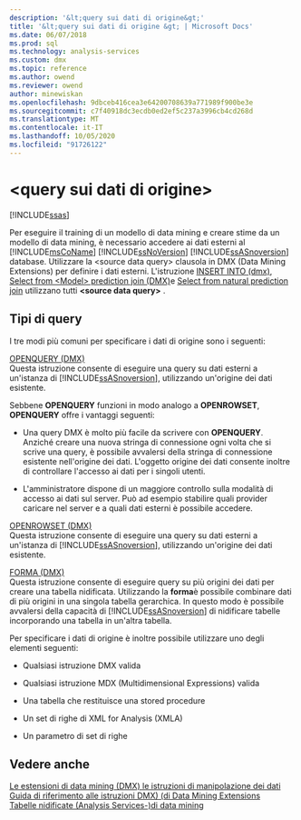 ```yaml
---
description: '&lt;query sui dati di origine&gt;'
title: '&lt;query sui dati di origine &gt; | Microsoft Docs'
ms.date: 06/07/2018
ms.prod: sql
ms.technology: analysis-services
ms.custom: dmx
ms.topic: reference
ms.author: owend
ms.reviewer: owend
author: minewiskan
ms.openlocfilehash: 9dbceb416cea3e64200708639a771989f900be3e
ms.sourcegitcommit: c7f40918dc3ecdb0ed2ef5c237a3996cb4cd268d
ms.translationtype: MT
ms.contentlocale: it-IT
ms.lasthandoff: 10/05/2020
ms.locfileid: "91726122"
---
```

# <a name="ltsource-data-querygt"></a>&lt;query sui dati di origine&gt;
[!INCLUDE[ssas](../includes/applies-to-version/ssas.md)]

  Per eseguire il training di un modello di data mining e creare stime da un modello di data mining, è necessario accedere ai dati esterni al [!INCLUDE[msCoName](../includes/msconame-md.md)] [!INCLUDE[ssNoVersion](../includes/ssnoversion-md.md)] [!INCLUDE[ssASnoversion](../includes/ssasnoversion-md.md)] database. Utilizzare la \<source data query> clausola in DMX (Data Mining Extensions) per definire i dati esterni. L'istruzione [INSERT INTO &#40;dmx&#41;](../dmx/insert-into-dmx.md), [Select from &#60;Model&#62; prediction join &#40;DMX&#41;](../dmx/select-from-model-prediction-join-dmx.md)e [Select from natural prediction join](../dmx/select-from-model-prediction-join-dmx.md) utilizzano tutti **\<source data query>** .  
  
## <a name="query-types"></a>Tipi di query  
 I tre modi più comuni per specificare i dati di origine sono i seguenti:  
  
 [OPENQUERY &#40;DMX&#41;](../dmx/source-data-query-openquery.md)  
 Questa istruzione consente di eseguire una query su dati esterni a un'istanza di [!INCLUDE[ssASnoversion](../includes/ssasnoversion-md.md)], utilizzando un'origine dei dati esistente.  
  
 Sebbene **OPENQUERY** funzioni in modo analogo a **OPENROWSET**, **OPENQUERY** offre i vantaggi seguenti:  
  
-   Una query DMX è molto più facile da scrivere con **OPENQUERY**. Anziché creare una nuova stringa di connessione ogni volta che si scrive una query, è possibile avvalersi della stringa di connessione esistente nell'origine dei dati. L'oggetto origine dei dati consente inoltre di controllare l'accesso ai dati per i singoli utenti.  
  
-   L'amministratore dispone di un maggiore controllo sulla modalità di accesso ai dati sul server. Può ad esempio stabilire quali provider caricare nel server e a quali dati esterni è possibile accedere.  
  
 [OPENROWSET &#40;DMX&#41;](../dmx/source-data-query-openrowset.md)  
 Questa istruzione consente di eseguire una query su dati esterni a un'istanza di [!INCLUDE[ssASnoversion](../includes/ssasnoversion-md.md)], utilizzando un'origine dei dati esistente.  
  
 [FORMA &#40;DMX&#41;](../dmx/source-data-query-shape.md)  
 Questa istruzione consente di eseguire query su più origini dei dati per creare una tabella nidificata. Utilizzando la **forma**è possibile combinare dati di più origini in una singola tabella gerarchica. In questo modo è possibile avvalersi della capacità di [!INCLUDE[ssASnoversion](../includes/ssasnoversion-md.md)] di nidificare tabelle incorporando una tabella in un'altra tabella.  
  
 Per specificare i dati di origine è inoltre possibile utilizzare uno degli elementi seguenti:  
  
-   Qualsiasi istruzione DMX valida  
  
-   Qualsiasi istruzione MDX (Multidimensional Expressions) valida  
  
-   Una tabella che restituisce una stored procedure  
  
-   Un set di righe di XML for Analysis (XMLA)  
  
-   Un parametro di set di righe  
  
## <a name="see-also"></a>Vedere anche  
 [Le estensioni di data mining &#40;DMX&#41; le istruzioni di manipolazione dei dati](../dmx/dmx-statements-data-manipulation.md)   
 [Guida di riferimento alle istruzioni DMX&#41; &#40;di Data Mining Extensions](../dmx/data-mining-extensions-dmx-statements.md)   
 [Tabelle nidificate &#40;Analysis Services-&#41;di data mining ](/analysis-services/data-mining/nested-tables-analysis-services-data-mining)  
  
